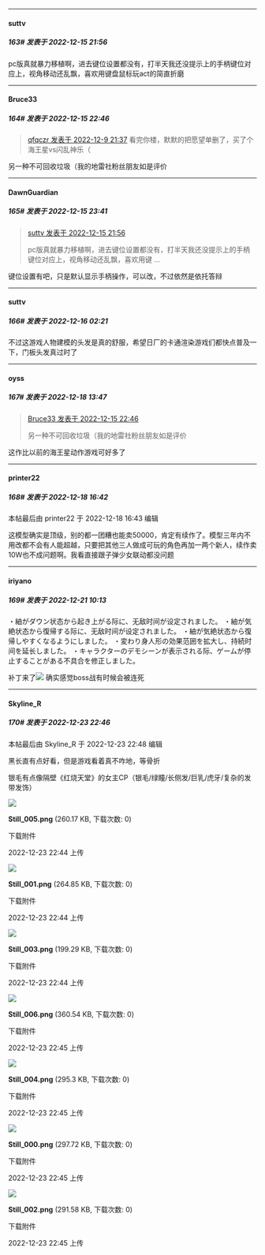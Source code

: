 

*****

####  suttv  
##### 163#       发表于 2022-12-15 21:56

pc版真就暴力移植啊，进去键位设置都没有，打半天我还没提示上的手柄键位对应上，视角移动还乱飘，喜欢用键盘鼠标玩act的简直折磨



*****

####  Bruce33  
##### 164#       发表于 2022-12-15 22:46

<blockquote><a href="httphttps://bbs.saraba1st.com/2b/forum.php?mod=redirect&amp;goto=findpost&amp;pid=58855793&amp;ptid=2084947" target="_blank">qfqczr 发表于 2022-12-9 21:37</a>
 看完你楼，默默的把愿望单删了，买了个海王星vs闪乱神乐（</blockquote>
另一种不可回收垃圾（我的地雷社粉丝朋友如是评价



*****

####  DawnGuardian  
##### 165#       发表于 2022-12-15 23:41

<blockquote><a href="httphttps://bbs.saraba1st.com/2b/forum.php?mod=redirect&amp;goto=findpost&amp;pid=58957764&amp;ptid=2084947" target="_blank">suttv 发表于 2022-12-15 21:56</a>

pc版真就暴力移植啊，进去键位设置都没有，打半天我还没提示上的手柄键位对应上，视角移动还乱飘，喜欢用键 ...</blockquote>
键位设置有吧，只是默认显示手柄操作，可以改，不过依然是依托答辩



*****

####  suttv  
##### 166#       发表于 2022-12-16 02:21

不过这游戏人物建模的头发是真的舒服，希望日厂的卡通渲染游戏们都快点普及一下，门板头发真过时了



*****

####  oyss  
##### 167#       发表于 2022-12-18 13:47

<blockquote><a href="httphttps://bbs.saraba1st.com/2b/forum.php?mod=redirect&amp;goto=findpost&amp;pid=58958457&amp;ptid=2084947" target="_blank">Bruce33 发表于 2022-12-15 22:46</a>

另一种不可回收垃圾（我的地雷社粉丝朋友如是评价</blockquote>
这作比以前的海王星动作游戏可好多了



*****

####  printer22  
##### 168#       发表于 2022-12-18 16:42

 本帖最后由 printer22 于 2022-12-18 16:43 编辑 

这模型确实是顶级，别的都一团糟也能卖50000，肯定有续作了。模型三年内不用改都不会有人能超越，只要把其他三人做成可玩的角色再加一两个新人，续作卖10W也不成问题啊。我看直接跟子弹少女联动都没问题



*****

####  iriyano  
##### 169#       发表于 2022-12-21 10:13

・紬がダウン状态から起き上がる际に、无敌时间が设定されました。
・紬が気絶状态から復帰する际に、无敌时间が设定されました。
・紬が気絶状态から復帰しやすくなるようにしました。
・変わり身人形の効果范囲を拡大し、持続时间を延长しました。
・キャラクターのデモシーンが表示される际、ゲームが停止することがある不具合を修正しました。

补丁来了<img src="https://static.saraba1st.com/image/smiley/face2017/037.png" referrerpolicy="no-referrer">
确实感觉boss战有时候会被连死



*****

####  Skyline_R  
##### 170#       发表于 2022-12-23 22:46

 本帖最后由 Skyline_R 于 2022-12-23 22:48 编辑 

黑长直有点好看，但是游戏看着真不咋地，等骨折

银毛有点像隔壁《红烧天堂》的女主CP（银毛/绿瞳/长侧发/巨乳/虎牙/复杂的发带发饰）

<img src="https://img.saraba1st.com/forum/202212/23/224458nt44ffhadhd9v4f0.png" referrerpolicy="no-referrer">

<strong>Still_005.png</strong> (260.17 KB, 下载次数: 0)

下载附件

2022-12-23 22:44 上传

<img src="https://img.saraba1st.com/forum/202212/23/224458jrdkzxcdd0no9z0d.png" referrerpolicy="no-referrer">

<strong>Still_001.png</strong> (264.85 KB, 下载次数: 0)

下载附件

2022-12-23 22:44 上传

<img src="https://img.saraba1st.com/forum/202212/23/224458hsrr7huddvoouww7.png" referrerpolicy="no-referrer">

<strong>Still_003.png</strong> (199.29 KB, 下载次数: 0)

下载附件

2022-12-23 22:44 上传

<img src="https://img.saraba1st.com/forum/202212/23/224527ly3injxwavjpi66t.png" referrerpolicy="no-referrer">

<strong>Still_006.png</strong> (360.54 KB, 下载次数: 0)

下载附件

2022-12-23 22:45 上传

<img src="https://img.saraba1st.com/forum/202212/23/224526j52la3z1yyla0nax.png" referrerpolicy="no-referrer">

<strong>Still_004.png</strong> (295.3 KB, 下载次数: 0)

下载附件

2022-12-23 22:45 上传

<img src="https://img.saraba1st.com/forum/202212/23/224527olq66ebto4beddc0.png" referrerpolicy="no-referrer">

<strong>Still_000.png</strong> (297.72 KB, 下载次数: 0)

下载附件

2022-12-23 22:45 上传

<img src="https://img.saraba1st.com/forum/202212/23/224527bbbojbccuu5m5mmz.png" referrerpolicy="no-referrer">

<strong>Still_002.png</strong> (291.58 KB, 下载次数: 0)

下载附件

2022-12-23 22:45 上传

